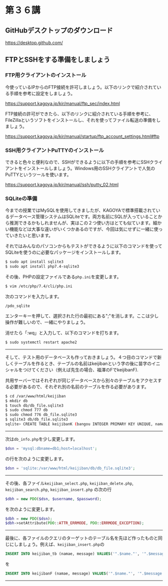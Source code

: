 # 第３６講

## GitHubデスクトップのダウンロード

https://desktop.github.com/

## FTPとSSHをする準備をしましょう

### FTP用クライアントのインストール

今使っているIPからのFTP接続を許可しましょう。以下のリンクで紹介されている手順を参考に設定をしましょう。

https://support.kagoya.jp/kir/manual/ftp_sec/index.html

FTP接続の許可ができたら、以下のリンクに紹介されている手順を参考に、FileZillaというソフトをインストールし、それを使ってファイル転送の準備をしましょう。

https://support.kagoya.jp/kir/manual/startup/ftp_account_settings.html#ftp

### SSH用クライアントPuTTYのインストール

できると色々と便利なので、SSHができるように以下の手順を参考にSSHクライアントをインストールしましょう。Windows用のSSHクライアントで人気のPuTTYというツールを使います。

https://support.kagoya.jp/kir/manual/ssh/putty_02.html

### SQLiteの準備

今までの授業ではMySQLを使用してきましたが、KAGOYAで標準搭載されているデータベース管理システムはSQLiteです。両方名前にSQLが入っていることから推測できるかもしれませんが、実はこの２つ使い方はとても似ています。細かい機能などは大事な違いがいくつかあるのですが、今回は気にせずに一緒に使っていきたいと思います。

それではみんなのパソコンからもテストができるように以下のコマンドを使ってSQLiteを使うのに必要なパッケージをインストールします。

```sh
$ sudo apt install sqlite3
$ sudo apt install php7.4-sqlite3
```

その後、PHPの設定ファイルである`php.ini`を変更します。

```sh
$ vim /etc/php/7.4/cli/php.ini
```

次のコマンドを入力します。

```
/pdo_sqlite
```

エンターキーを押して、選択された行の最初にある";"を消します。ここは少し操作が難しいので、一緒にやりましょう。

消せたら「:wq」と入力して、以下のコマンドを打ちます。

```bash
$ sudo systemctl restart apache2
```

---

そして、テスト用のデータベースも作っておきましょう。４つ目のコマンドで新しくテーブルを作るとき、テーブルの名前はkeijibanという字の後に苗字のイニシャルをつけてください（例えば先生の場合、福澤のFでkeijibanF).

共用サーバーではそれぞれが同じデータベースから別々のテーブルをアクセスする必要があるので、それぞれ別の名前のテーブルを作る必要があります。

```sh
$ cd /var/www/html/keijiban
$ mkdir db
$ touch db/db_file.sqlite3
$ sudo chmod 777 db
$ sudo chmod 776 db_file.sqlite3
$ sqlite3 db/db_file.sqlite3
sqlite> CREATE TABLE keijibanK (bangou INTEGER PRIMARY KEY UNIQUE, namae TEXT, message TEXT); 
```

---

次は`db_info.php`を少し変更します。

```php
$dsn = 'mysql:dbname=db1;host=localhost';
```

の行を次のように変更します。

```php
$dsn = 'sqlite:/var/www/html/keijiban/db/db_file.sqlite3';
```

---

その後、各ファイル`keijiban_select.php`, `keijiban_delete.php`, `keijiban_search.php`, `keijiban_insert.php` の次の行

```php
$dbh = new PDO($dsn, $username, $password);
```

を次のように変更します。

```php
$dbh = new PDO($dsn);
$dbh->setAttribute(PDO::ATTR_ERRMODE, PDO::ERRMODE_EXCEPTION);
```

---

最後に、各ファイルのクエリのターゲットのテーブル名を先ほど作ったものと同じにしましょう。例えば、`keijiban_insert.php`の

```sql
INSERT INTO keijiban_tb (namae, message) VALUES('".$name."', '".$message."');
```

を

```sql
INSERT INTO keijibanF (namae, message) VALUES('".$name."', '".$message."');
```

---

